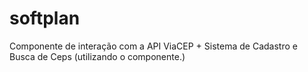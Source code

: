 # softplan
Componente de interação com a API ViaCEP + Sistema de Cadastro e Busca de Ceps (utilizando o componente.)
